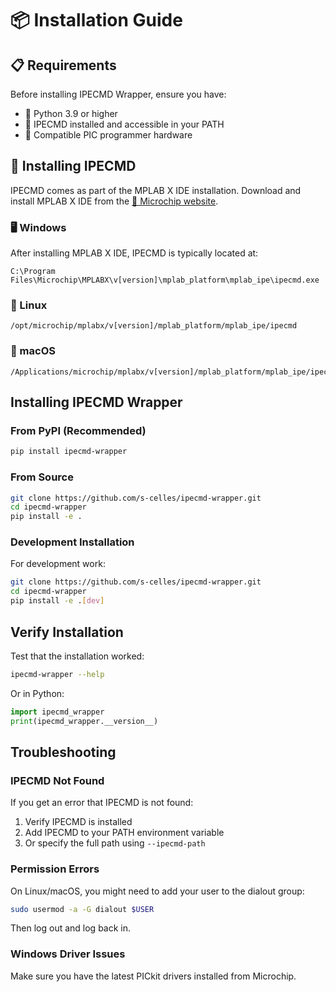 # 📦 Installation Guide

## 📋 Requirements

Before installing IPECMD Wrapper, ensure you have:

- 🐍 Python 3.9 or higher
- 🔧 IPECMD installed and accessible in your PATH
- 📱 Compatible PIC programmer hardware

## 🔧 Installing IPECMD

IPECMD comes as part of the MPLAB X IDE installation. Download and install MPLAB X IDE from the [🏢 Microchip website](https://www.microchip.com/mplab/mplab-x-ide).

### 🖥️ Windows
After installing MPLAB X IDE, IPECMD is typically located at:
```
C:\Program Files\Microchip\MPLABX\v[version]\mplab_platform\mplab_ipe\ipecmd.exe
```

### 🐧 Linux
```
/opt/microchip/mplabx/v[version]/mplab_platform/mplab_ipe/ipecmd
```

### 🍎 macOS
```
/Applications/microchip/mplabx/v[version]/mplab_platform/mplab_ipe/ipecmd
```

## Installing IPECMD Wrapper

### From PyPI (Recommended)

```bash
pip install ipecmd-wrapper
```

### From Source

```bash
git clone https://github.com/s-celles/ipecmd-wrapper.git
cd ipecmd-wrapper
pip install -e .
```

### Development Installation

For development work:

```bash
git clone https://github.com/s-celles/ipecmd-wrapper.git
cd ipecmd-wrapper
pip install -e .[dev]
```

## Verify Installation

Test that the installation worked:

```bash
ipecmd-wrapper --help
```

Or in Python:

```python
import ipecmd_wrapper
print(ipecmd_wrapper.__version__)
```

## Troubleshooting

### IPECMD Not Found

If you get an error that IPECMD is not found:

1. Verify IPECMD is installed
2. Add IPECMD to your PATH environment variable
3. Or specify the full path using `--ipecmd-path`

### Permission Errors

On Linux/macOS, you might need to add your user to the dialout group:

```bash
sudo usermod -a -G dialout $USER
```

Then log out and log back in.

### Windows Driver Issues

Make sure you have the latest PICkit drivers installed from Microchip.
